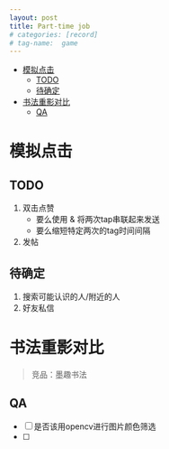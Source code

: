 ```yaml
---
layout: post
title: Part-time job
# categories: [record]
# tag-name:  game
---
```

- [模拟点击](#模拟点击)
  - [TODO](#todo)
  - [待确定](#待确定)
- [书法重影对比](#书法重影对比)
  - [QA](#qa)

# 模拟点击

## TODO
1. 双击点赞
   - 要么使用 & 将两次tap串联起来发送
   - 要么缩短特定两次的tag时间间隔
2. 发帖

## 待确定
1. 搜索可能认识的人/附近的人
1. 好友私信


# 书法重影对比
> 竞品：墨趣书法

## QA
- [ ] 是否该用opencv进行图片颜色筛选
- [ ]


